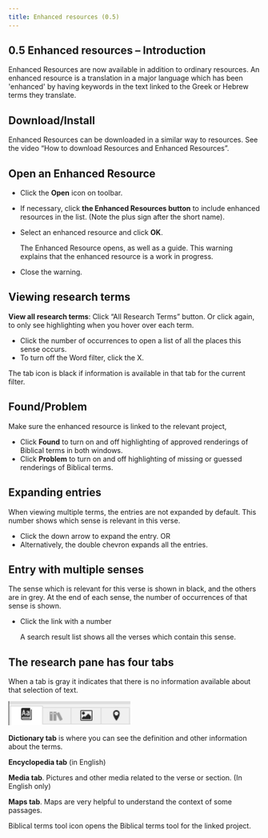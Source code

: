 ```yaml
---
title: Enhanced resources (0.5)
---
```

## 0.5 Enhanced resources – Introduction

Enhanced Resources are now available in addition to ordinary resources. An enhanced resource is a translation in a major language which has been 'enhanced' by having keywords in the text linked to the Greek or Hebrew terms they translate.

## Download/Install

Enhanced Resources can be downloaded in a similar way to resources. See the video “How to download Resources and Enhanced Resources”.

## Open an Enhanced Resource

-   Click the **Open** icon on toolbar.
-   If necessary, click **the Enhanced Resources button** to include enhanced resources in the list. (Note the plus sign after the short name).
-   Select an enhanced resource and click **OK**.

    The Enhanced Resource opens, as well as a guide. This warning explains that the enhanced resource is a work in progress.

-   Close the warning.

## Viewing research terms

**View all research terms**: Click “All Research Terms” button. Or click again, to only see highlighting when you hover over each term.

-   Click the number of occurrences to open a list of all the places this sense occurs.
-   To turn off the Word filter, click the X.

The tab icon is black if information is available in that tab for the current filter.

## Found/Problem

Make sure the enhanced resource is linked to the relevant project,

-   Click **Found** to turn on and off highlighting of approved renderings of Biblical terms in both windows.
-   Click **Problem** to turn on and off highlighting of missing or guessed renderings of Biblical terms.

## Expanding entries

When viewing multiple terms, the entries are not expanded by default. This number shows which sense is relevant in this verse.

-   Click the down arrow to expand the entry. OR
-   Alternatively, the double chevron expands all the entries.

## Entry with multiple senses

The sense which is relevant for this verse is shown in black, and the others are in grey. At the end of each sense, the number of occurrences of that sense is shown.

-   Click the link with a number

    A search result list shows all the verses which contain this sense.

## The research pane has four tabs

When a tab is gray it indicates that there is no information available about that selection of text.

![](media/bfb29520568dd7f4b440f74a0775d103.png)

**Dictionary tab** is where you can see the definition and other information about the terms.

**Encyclopedia tab** (in English)

**Media tab**. Pictures and other media related to the verse or section. (In English only)

**Maps tab**. Maps are very helpful to understand the context of some passages.

Biblical terms tool icon opens the Biblical terms tool for the linked project.
